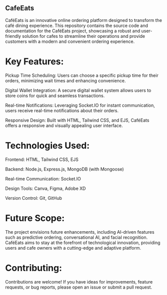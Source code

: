 ## CafeEats
CaféEats is an innovative online ordering platform designed to transform the café dining experience. 
This repository contains the source code and documentation for the CaféEats project, showcasing a robust and user-friendly solution for cafes to streamline their operations and provide customers with a modern and convenient ordering experience.

# Key Features:

Pickup Time Scheduling: Users can choose a specific pickup time for their orders, minimizing wait times and enhancing convenience.

Digital Wallet Integration: A secure digital wallet system allows users to store coins for quick and seamless transactions.

Real-time Notifications: Leveraging Socket.IO for instant communication, users receive real-time notifications about their orders.

Responsive Design: Built with HTML, Tailwind CSS, and EJS, CaféEats offers a responsive and visually appealing user interface.

# Technologies Used:

Frontend: HTML, Tailwind CSS, EJS

Backend: Node.js, Express.js, MongoDB (with Mongoose)

Real-time Communication: Socket.IO

Design Tools: Canva, Figma, Adobe XD

Version Control: Git, GitHub

# Future Scope:

The project envisions future enhancements, including AI-driven features such as predictive ordering, conversational AI, and facial recognition. CaféEats aims to stay at the forefront of technological innovation, providing users and cafe owners with a cutting-edge and adaptive platform.

# Contributing:

Contributions are welcome! If you have ideas for improvements, feature requests, or bug reports, please open an issue or submit a pull request.
